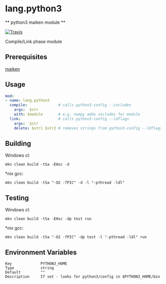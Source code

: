 # lang.python3

** python3 maiken module **

[![Travis](https://travis-ci.org/mkn-mod/lang.python3.svg?branch=master)](https://travis-ci.org/mkn-mod/lang.python3)

Compile/Link phase module

## Prerequisites
  [maiken](https://github.com/Dekken/maiken)

## Usage

```yaml
mod:
- name: lang.python3
  compile:              # calls python3-config --includes
    args:  $str
    with: $module       # e.g. numpy adds includes for module
  link:                 # calls python3-config --ldflags
    args:  $str
    delete: $str1 $str2 # removes strings from python3-config --ldflags
```

## Building

  Windows cl:

    mkn clean build -tSa -EHsc -d


  *nix gcc:

    mkn clean build -tSa "-O2 -fPIC" -d -l "-pthread -ldl"


## Testing

  Windows cl:

    mkn clean build -tSa -EHsc -dp test run

  *nix gcc:

    mkn clean build -tSa "-O2 -fPIC" -dp test -l "-pthread -ldl" run


## Environment Variables

    Key             PYTHON3_HOME
    Type            string
    Default         ""
    Description     If set - looks for python3/config in $PYTHON3_HOME/bin
